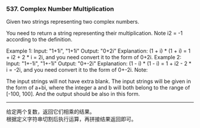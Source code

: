 ### 537. Complex Number Multiplication

Given two strings representing two complex numbers.

You need to return a string representing their multiplication. Note i2 = -1 according to the definition.

Example 1:
Input: "1+1i", "1+1i"
Output: "0+2i"
Explanation: (1 + i) * (1 + i) = 1 + i2 + 2 * i = 2i, and you need convert it to the form of 0+2i.
Example 2:
Input: "1+-1i", "1+-1i"
Output: "0+-2i"
Explanation: (1 - i) * (1 - i) = 1 + i2 - 2 * i = -2i, and you need convert it to the form of 0+-2i.
Note:

The input strings will not have extra blank.
The input strings will be given in the form of a+bi, where the integer a and b will both belong to the range of [-100, 100]. And the output should be also in this form.

* * *

给定两个复数，返回它们相乘的结果。   
根据定义字符串切割后执行运算，再拼接结果返回即可。  

